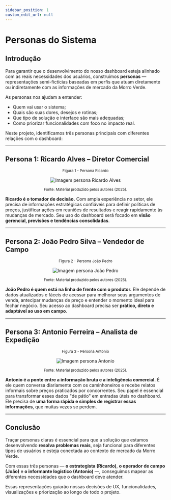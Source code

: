 ```yaml
---
sidebar_position: 1
custom_edit_url: null
---
```


# Personas do Sistema

## Introdução

Para garantir que o desenvolvimento do nosso dashboard esteja alinhado com as reais necessidades dos usuários, construímos **personas** — representações semi-fictícias baseadas em perfis que atuam diretamente ou indiretamente com as informações de mercado da Morro Verde.

As personas nos ajudam a entender:
- Quem vai usar o sistema;
- Quais são suas dores, desejos e rotinas;
- Que tipo de solução e interface são mais adequadas;
- Como priorizar funcionalidades com foco no impacto real.

Neste projeto, identificamos três personas principais com diferentes relações com o dashboard:

---

## Persona 1: Ricardo Alves – Diretor Comercial

<div align="center">

  <sub>Figura 1 - Persona Ricardo</sub>

  <img src="/img/personaDados.png" alt="Imagem persona Ricardo Alves"/>

  <sup>Fonte: Material produzido pelos autores (2025).</sup>

</div>



**Ricardo é o tomador de decisão.** Com ampla experiência no setor, ele precisa de informações estratégicas confiáveis para definir políticas de preços, justificar ações em reuniões de resultados e reagir rapidamente às mudanças de mercado. Seu uso do dashboard será focado em **visão gerencial, previsões e tendências consolidadas**.

---

## Persona 2: João Pedro Silva – Vendedor de Campo

<div align="center">

  <sub>Figura 2 - Persona João Pedro </sub>

<img src="/img/personaCompliance.png" alt="Imagem persona João Pedro"/>


  <sup>Fonte: Material produzido pelos autores (2025).</sup>

</div>


**João Pedro é quem está na linha de frente com o produtor.** Ele depende de dados atualizados e fáceis de acessar para melhorar seus argumentos de venda, antecipar mudanças de preço e entender o momento ideal para fechar negócio. Seu acesso ao dashboard precisa ser **prático, direto e adaptável ao uso em campo**.

---

## Persona 3: Antonio Ferreira – Analista de Expedição

<div align="center">

  <sub>Figura 3 - Persona Antonio </sub>

  <img src="/img/personaCompliance (2).png" alt="Imagem persona Antonio"/>


  <sup>Fonte: Material produzido pelos autores (2025).</sup>

</div>


**Antonio é a ponte entre a informação bruta e a inteligência comercial.** É ele quem conversa diariamente com os caminhoneiros e recebe relatos informais sobre preços praticados por concorrentes. Seu papel é essencial para transformar esses dados "de pátio" em entradas úteis no dashboard. Ele precisa de **uma forma rápida e simples de registrar essas informações**, que muitas vezes se perdem.

---

## Conclusão

Traçar personas claras é essencial para que a solução que estamos desenvolvendo **resolva problemas reais**, seja funcional para diferentes tipos de usuários e esteja conectada ao contexto de mercado da Morro Verde.

Com essas três personas — **o estrategista (Ricardo)**, **o operador de campo (João)** e **o informante logístico (Antonio)** —, conseguimos mapear as diferentes necessidades que o dashboard deve atender.  

Essas representações guiarão nossas decisões de UX, funcionalidades, visualizações e priorização ao longo de todo o projeto.


